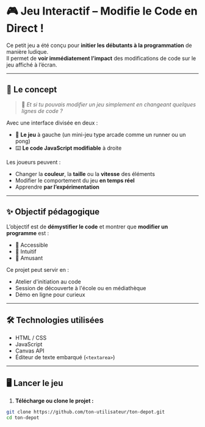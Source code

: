 # 🎮 Jeu Interactif – Modifie le Code en Direct !

Ce petit jeu a été conçu pour **initier les débutants à la programmation** de manière ludique.  
Il permet de **voir immédiatement l’impact** des modifications de code sur le jeu affiché à l’écran.

---

## 🚀 Le concept

> 🧠 *Et si tu pouvais modifier un jeu simplement en changeant quelques lignes de code ?*

Avec une interface divisée en deux :
- 🎲 **Le jeu** à gauche (un mini-jeu type arcade comme un runner ou un pong)
- ⌨️ **Le code JavaScript modifiable** à droite

Les joueurs peuvent :
- Changer la **couleur**, la **taille** ou la **vitesse** des éléments
- Modifier le comportement du jeu **en temps réel**
- Apprendre **par l’expérimentation**

---

## ✨ Objectif pédagogique

L’objectif est de **démystifier le code** et montrer que **modifier un programme** est :
- 👶 Accessible
- 🧩 Intuitif
- 🎨 Amusant

Ce projet peut servir en :
- Atelier d'initiation au code
- Session de découverte à l'école ou en médiathèque
- Démo en ligne pour curieux

---

## 🛠️ Technologies utilisées

- HTML / CSS
- JavaScript
- Canvas API
- Éditeur de texte embarqué (`<textarea>`)

---

## 🖥️ Lancer le jeu

1. **Télécharge ou clone le projet :**

```bash
git clone https://github.com/ton-utilisateur/ton-depot.git
cd ton-depot
